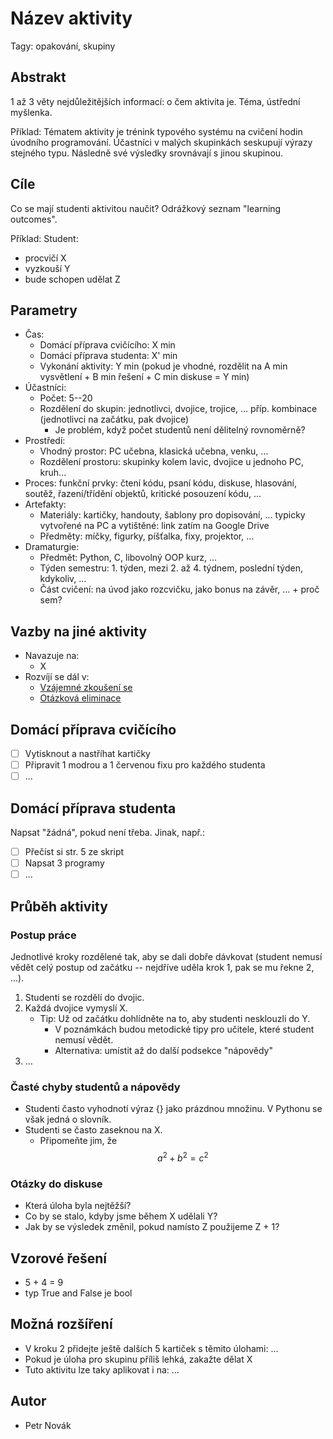 # Název aktivity

Tagy: opakování, skupiny

## Abstrakt

1 až 3 věty nejdůležitějších informací: o čem aktivita je. Téma, ústřední myšlenka.

Příklad: Tématem aktivity je trénink typového systému na cvičení hodin úvodního programování. Účastníci v malých skupinkách seskupují výrazy stejného typu. Následně své výsledky srovnávají s jinou skupinou.

## Cíle

Co se mají studenti aktivitou naučit? Odrážkový seznam "learning outcomes".

Příklad: Student:

* procvičí X
* vyzkouší Y
* bude schopen udělat Z

## Parametry

* Čas:
  * Domácí příprava cvičícího: X min
  * Domácí příprava studenta: X' min
  * Vykonání aktivity: Y min \(pokud je vhodné, rozdělit na A min vysvětlení + B min řešení + C min diskuse = Y min\)
* Účastníci:
  * Počet: 5--20
  * Rozdělení do skupin: jednotlivci, dvojice, trojice, ... příp. kombinace \(jednotlivci na začátku, pak dvojice\)
    * Je problém, když počet studentů není dělitelný rovnoměrně?
* Prostředí:
  * Vhodný prostor: PC učebna, klasická učebna, venku, ...
  * Rozdělení prostoru: skupinky kolem lavic, dvojice u jednoho PC, kruh...
* Proces: funkční prvky: čtení kódu, psaní kódu, diskuse, hlasování, soutěž, řazení/třídění objektů, kritické posouzení kódu, ...
* Artefakty:
  * Materiály: kartičky, handouty, šablony pro dopisování, ... typicky vytvořené na PC a vytištěné: link zatím na Google Drive
  * Předměty: míčky, figurky, píšťalka, fixy, projektor, ...
* Dramaturgie:
  * Předmět: Python, C, libovolný OOP kurz, ...
  * Týden semestru: 1. týden, mezi 2. až 4. týdnem, poslední týden, kdykoliv, ...
  * Část cvičení: na úvod jako rozcvičku, jako bonus na závěr, ... + proč sem?

## Vazby na jiné aktivity

* Navazuje na:
  * X
* Rozvíjí se dál v:
  * [Vzájemné zkoušení se](/aktivity-na-opakovani/vzajemne-zkouseni-se.md)
  * [Otázková eliminace](/aktivity-na-opakovani/otazkova-eliminace.md)

## Domácí příprava cvičícího

* [ ] Vytisknout a nastříhat kartičky
* [ ] Připravit 1 modrou a 1 červenou fixu pro každého studenta
* [ ] ...

## Domácí příprava studenta

Napsat "žádná", pokud není třeba. Jinak, např.:

* [ ] Přečíst si str. 5 ze skript
* [ ] Napsat 3 programy
* [ ] ...

## Průběh aktivity

### Postup práce

Jednotlivé kroky rozdělené tak, aby se dali dobře dávkovat \(student nemusí vědět celý postup od začátku -- nejdříve uděla krok 1, pak se mu řekne 2, ...\).

1. Studenti se rozdělí do dvojic.
2. Každá dvojice vymyslí X.
   * Tip: Už od začátku dohlídněte na to, aby studenti nesklouzli do Y.
     * V poznámkách budou metodické tipy pro učitele, které student nemusí vědět.
     * Alternativa: umístit až do další podsekce "nápovědy"
3. ...

### Časté chyby studentů a nápovědy

* Studenti často vyhodnotí výraz {} jako prázdnou množinu. V Pythonu se však jedná o slovník.
* Studenti se často zaseknou na X.
  * Připomeňte jim, že $$a^2 + b^2 = c^2$$

### Otázky do diskuse

* Která úloha byla nejtěžší?
* Co by se stalo, kdyby jsme během X udělali Y?
* Jak by se výsledek změnil, pokud namísto Z použijeme Z + 1?

## Vzorové řešení

* 5 + 4 = 9
* typ True and False je bool

## Možná rozšíření

* V kroku 2 přidejte ještě dalších 5 kartiček s těmito úlohami: ...
* Pokud je úloha pro skupinu příliš lehká, zakažte dělat X
* Tuto aktivitu lze taky aplikovat i na: ...

## Autor

* Petr Novák
